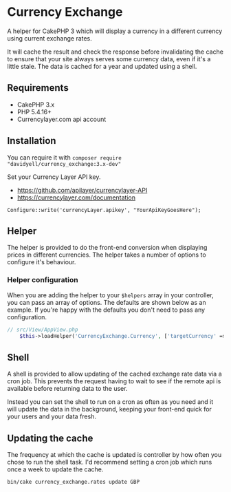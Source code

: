 # Currency Exchange
A helper for CakePHP 3 which will display a currency in a different currency using current exchange rates.

It will cache the result and check the response before invalidating the cache to ensure that your site always serves some currency data, even if it's a little stale. The data is cached for a year and updated using a shell.

## Requirements
* CakePHP 3.x
* PHP 5.4.16+
* Currencylayer.com api account

## Installation
You can require it with `composer require "davidyell/currency_exchange:3.x-dev"`

Set your Currency Layer API key.
* https://github.com/apilayer/currencylayer-API
* https://currencylayer.com/documentation

`Configure::write('currencyLayer.apikey', "YourApiKeyGoesHere");`

## Helper
The helper is provided to do the front-end conversion when displaying prices in different currencies. The helper takes a number of options to configure it's behaviour.

### Helper configuration
When you are adding the helper to your `$helpers` array in your controller, you can pass an array of options. The defaults 
are shown below as an example. If you're happy with the defaults you don't need to pass any configuration.

```php
// src/View/AppView.php
    $this->loadHelper('CurrencyExchange.Currency', ['targetCurrency' => 'GBP']);
```

## Shell
A shell is provided to allow updating of the cached exchange rate data via a cron job. This prevents the request having to wait to see if the remote api is available before returning data to the user.

Instead you can set the shell to run on a cron as often as you need and it will update the data in the background, keeping your front-end quick for your users and your data fresh.

## Updating the cache
The frequency at which the cache is updated is controller by how often you chose to run the shell task. I'd recommend setting a cron job which runs once a week to update the cache.

```bash
bin/cake currency_exchange.rates update GBP
```
